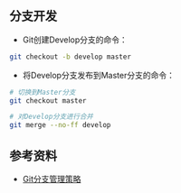 ## 分支开发
* Git创建Develop分支的命令：
```sh
git checkout -b develop master
```

* 将Develop分支发布到Master分支的命令：
```sh
# 切换到Master分支
git checkout master

# 对Develop分支进行合并
git merge --no-ff develop
```

## 参考资料
* [Git分支管理策略](http://www.ruanyifeng.com/blog/2012/07/git.html)
